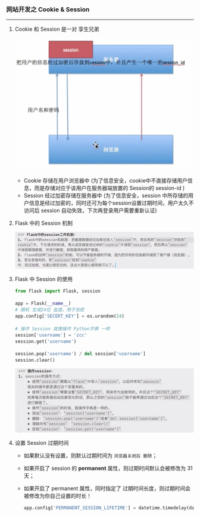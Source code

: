 ### 网站开发之 Cookie & Session

----

1. Cookie 和 Session 是一对 孪生兄弟

   ![image-20190702235313060](/imgs/image-20190702235313060.png)

   * Cookie 存储在用户浏览器中 (为了信息安全，cookie中不直接存储用户信息，而是存储对应于该用户在服务器端放置的 Session的 session-id )
   * Session 经过加密存储在服务器中 (为了信息安全，session 中所存储的用户信息是经过加密的，同时还可为每个session设置过期时间，用户太久不访问后 session 自动失效，下次再登录用户需要重新认证)

2. Flask 中的 Session 机制

   ![image-20190703000451226](/imgs/image-20190703000451226.png)

3. Flask 中 Session 的使用

   ```python
   from flask import Flask, session
   
   app = Flask(__name__)
   # 随机 生成24位 盐值，用于加密
   app.config['SECERT_KEY'] = os.urandom(24)
   
   # 操作 Session 就像操作 Python字典 一样
   session['username'] = 'zcc'
   session.get('username')
   
   session.pop('username') / del session['username']
   session.clear()
   ```

   ![image-20190703003534484](/imgs/image-20190703003534484.png)

4. 设置 Session 过期时间

   * 如果默认没有设置，则默认过期时间为 `浏览器关闭后 删除`；

   * 如果开启了 session 的 **permanent** 属性，则过期时间默认会被修改为 31 天；

   * 如果开启了 permanent 属性，同时指定了 过期时间长度，则过期时间会被修改为你自己设置的时长！

     ```python
     app.config['PERMANENT_SESSION_LIFETIME'] = datetime.timedelay(days=7)
     ```

     

